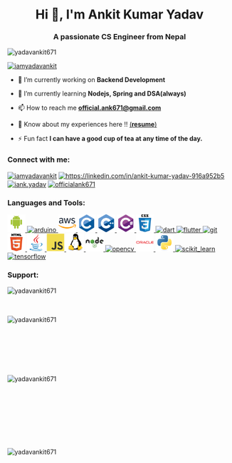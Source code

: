 <h1 align="center">Hi 👋, I'm Ankit Kumar Yadav</h1>
<h3 align="center">A passionate CS Engineer from Nepal</h3>

<p align="left"> <img src="https://komarev.com/ghpvc/?username=yadavankit671&label=Profile%20views&color=0e75b6&style=flat" alt="yadavankit671" /> </p>

<p align="left"> <a href="https://twitter.com/iamyadavankit" target="blank"><img src="https://img.shields.io/twitter/follow/iamyadavankit?logo=twitter&style=for-the-badge" alt="iamyadavankit" /></a> </p>

- 🔭 I’m currently working on **Backend Development**

- 🌱 I’m currently learning **Nodejs, Spring and DSA(always)**

- 📫 How to reach me **official.ank671@gmail.com**

- 📄 Know about my experiences here !! [(**resume**)](https://drive.google.com/file/d/1Pt7aAGBkoAgpHuU5sD-b-JCS00KCRubJ/view?usp=sharing)

- ⚡ Fun fact **I can have a good cup of tea at any time of the day.**

<h3 align="left">Connect with me:</h3>
<p align="left">
<a href="https://twitter.com/iamyadavankit" target="blank"><img align="center" src="https://raw.githubusercontent.com/rahuldkjain/github-profile-readme-generator/master/src/images/icons/Social/twitter.svg" alt="iamyadavankit" height="30" width="40" /></a>
<a href="https://linkedin.com/in/https://linkedin.com/in/ankit-kumar-yadav-916a952b5" target="blank"><img align="center" src="https://raw.githubusercontent.com/rahuldkjain/github-profile-readme-generator/master/src/images/icons/Social/linked-in-alt.svg" alt="https://linkedin.com/in/ankit-kumar-yadav-916a952b5" height="30" width="40" /></a>
<a href="https://instagram.com/iank.yadav" target="blank"><img align="center" src="https://raw.githubusercontent.com/rahuldkjain/github-profile-readme-generator/master/src/images/icons/Social/instagram.svg" alt="iank.yadav" height="30" width="40" /></a>
<a href="https://www.leetcode.com/officialank671" target="blank"><img align="center" src="https://raw.githubusercontent.com/rahuldkjain/github-profile-readme-generator/master/src/images/icons/Social/leet-code.svg" alt="officialank671" height="30" width="40" /></a>
</p>

<h3 align="left">Languages and Tools:</h3>
<p align="left"> <a href="https://developer.android.com" target="_blank" rel="noreferrer"> <img src="https://raw.githubusercontent.com/devicons/devicon/master/icons/android/android-original-wordmark.svg" alt="android" width="40" height="40"/> </a> <a href="https://www.arduino.cc/" target="_blank" rel="noreferrer"> <img src="https://cdn.worldvectorlogo.com/logos/arduino-1.svg" alt="arduino" width="40" height="40"/> </a> <a href="https://aws.amazon.com" target="_blank" rel="noreferrer"> <img src="https://raw.githubusercontent.com/devicons/devicon/master/icons/amazonwebservices/amazonwebservices-original-wordmark.svg" alt="aws" width="40" height="40"/> </a> <a href="https://www.cprogramming.com/" target="_blank" rel="noreferrer"> <img src="https://raw.githubusercontent.com/devicons/devicon/master/icons/c/c-original.svg" alt="c" width="40" height="40"/> </a> <a href="https://www.w3schools.com/cpp/" target="_blank" rel="noreferrer"> <img src="https://raw.githubusercontent.com/devicons/devicon/master/icons/cplusplus/cplusplus-original.svg" alt="cplusplus" width="40" height="40"/> </a> <a href="https://www.w3schools.com/cs/" target="_blank" rel="noreferrer"> <img src="https://raw.githubusercontent.com/devicons/devicon/master/icons/csharp/csharp-original.svg" alt="csharp" width="40" height="40"/> </a> <a href="https://www.w3schools.com/css/" target="_blank" rel="noreferrer"> <img src="https://raw.githubusercontent.com/devicons/devicon/master/icons/css3/css3-original-wordmark.svg" alt="css3" width="40" height="40"/> </a> <a href="https://dart.dev" target="_blank" rel="noreferrer"> <img src="https://www.vectorlogo.zone/logos/dartlang/dartlang-icon.svg" alt="dart" width="40" height="40"/> </a> <a href="https://flutter.dev" target="_blank" rel="noreferrer"> <img src="https://www.vectorlogo.zone/logos/flutterio/flutterio-icon.svg" alt="flutter" width="40" height="40"/> </a> <a href="https://git-scm.com/" target="_blank" rel="noreferrer"> <img src="https://www.vectorlogo.zone/logos/git-scm/git-scm-icon.svg" alt="git" width="40" height="40"/> </a> <a href="https://www.w3.org/html/" target="_blank" rel="noreferrer"> <img src="https://raw.githubusercontent.com/devicons/devicon/master/icons/html5/html5-original-wordmark.svg" alt="html5" width="40" height="40"/> </a> <a href="https://www.java.com" target="_blank" rel="noreferrer"> <img src="https://raw.githubusercontent.com/devicons/devicon/master/icons/java/java-original.svg" alt="java" width="40" height="40"/> </a> <a href="https://developer.mozilla.org/en-US/docs/Web/JavaScript" target="_blank" rel="noreferrer"> <img src="https://raw.githubusercontent.com/devicons/devicon/master/icons/javascript/javascript-original.svg" alt="javascript" width="40" height="40"/> </a> <a href="https://www.linux.org/" target="_blank" rel="noreferrer"> <img src="https://raw.githubusercontent.com/devicons/devicon/master/icons/linux/linux-original.svg" alt="linux" width="40" height="40"/> </a> <a href="https://nodejs.org" target="_blank" rel="noreferrer"> <img src="https://raw.githubusercontent.com/devicons/devicon/master/icons/nodejs/nodejs-original-wordmark.svg" alt="nodejs" width="40" height="40"/> </a> <a href="https://opencv.org/" target="_blank" rel="noreferrer"> <img src="https://www.vectorlogo.zone/logos/opencv/opencv-icon.svg" alt="opencv" width="40" height="40"/> </a> <a href="https://www.oracle.com/" target="_blank" rel="noreferrer"> <img src="https://raw.githubusercontent.com/devicons/devicon/master/icons/oracle/oracle-original.svg" alt="oracle" width="40" height="40"/> </a> <a href="https://www.python.org" target="_blank" rel="noreferrer"> <img src="https://raw.githubusercontent.com/devicons/devicon/master/icons/python/python-original.svg" alt="python" width="40" height="40"/> </a> <a href="https://scikit-learn.org/" target="_blank" rel="noreferrer"> <img src="https://upload.wikimedia.org/wikipedia/commons/0/05/Scikit_learn_logo_small.svg" alt="scikit_learn" width="40" height="40"/> </a> <a href="https://www.tensorflow.org" target="_blank" rel="noreferrer"> <img src="https://www.vectorlogo.zone/logos/tensorflow/tensorflow-icon.svg" alt="tensorflow" width="40" height="40"/> </a> </p>

<h3 align="left">Support:</h3>
<p><a href="https://www.buymeacoffee.com/yadavankit671"> <img align="left" src="https://cdn.buymeacoffee.com/buttons/v2/default-yellow.png" height="50" width="210" alt="yadavankit671" /></a></p><br><br><br>
<p><img align="left" src="https://github-readme-stats.vercel.app/api/top-langs?username=yadavankit671&show_icons=true&locale=en&layout=compact" alt="yadavankit671" /></p><br><br><br><br><br><br><br>
<p>&nbsp;<img align="left" src="https://github-readme-stats.vercel.app/api?username=yadavankit671&show_icons=true&locale=en" alt="yadavankit671" /></p><br><br><br><br><br><br><br>
<p><img align="left" src="https://github-readme-streak-stats.herokuapp.com/?user=yadavankit671&" alt="yadavankit671" /></p>
